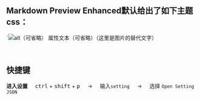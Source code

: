## Markdown Preview Enhanced默认给出了如下主题css：
`![alt（可省略） 属性文本（可省略）（这里是图片的替代文字）](https://img-blog.csdnimg.cn/20190414192415386.png?x-oss-process=image/watermark,type_ZmFuZ3poZW5naGVpdGk,shadow_10,text_aHR0cHM6Ly9ibG9nLmNzZG4ubmV0L0FydGh1ckNhb01I,size_16,color_FFFFFF,t_70 "鼠标悬停浮现的标题可选")

<br>

## 快捷键
**进入设置** &nbsp; &nbsp; <kbd>ctrl</kbd> + <kbd>shift</kbd> + <kbd>p</kbd> &nbsp; &nbsp; -> &nbsp; &nbsp; 输入`setting` &nbsp; &nbsp; -> &nbsp; &nbsp; 选择  `Open Setting JSON`